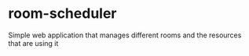 # room-scheduler
Simple web application that manages different rooms and the resources that are using it
